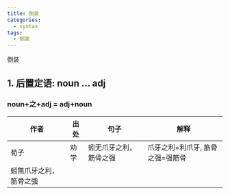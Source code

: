 ```yaml
---
title: 倒装
categories:
  - syntax
tags:
  - 倒装
---
```

倒装
<!-- more -->

## 1. 后置定语: noun ... adj

### noun+之+adj = adj+noun

作者|出处|句子|解释
---|---|---|---
荀子|劝学|蚓无爪牙之利，筋骨之强|爪牙之利=利爪牙, 筋骨之强=强筋骨
 |蚓無爪牙之利，筋骨之強|
